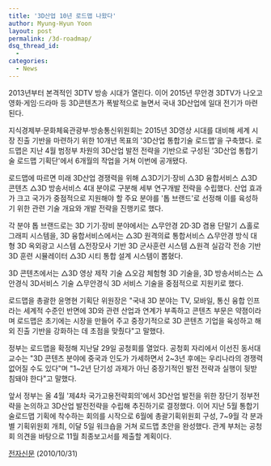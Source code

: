 ```yaml
---
title: '3D산업 10년 로드맵 나왔다'
author: Myung-Hyun Yoon
layout: post
permalink: /3d-roadmap/
dsq_thread_id:
  - 
categories:
  - News
---
```


2013년부터 본격적인 3DTV 방송 시대가 열린다. 
이어 2015년 무안경 3DTV가 나오고 영화·게임·드라마 등 3D콘텐츠가 폭발적으로 늘면서 국내 3D산업에 일대 전기가 마련된다. <!--more-->

지식경제부·문화체육관광부·방송통신위원회는 2015년 3D영상 시대를 대비해 세계 시장 진출 기반을 마련하기 위한 10개년 목표의 '3D산업 통합기술 로드맵'을 구축했다. 
로드맵은 지난 4월 범정부 차원의 3D산업 발전 전략을 기반으로 구성된 '3D산업 통합기술 로드맵 기획단'에서 6개월의 작업을 거쳐 이번에 공개됐다. 

로드맵에 따르면 미래 3D산업 경쟁력을 위해 △3D기기·장비 △3D 융합서비스 △3D 콘텐츠 △3D 방송서비스 4대 분야로 구분해 세부 연구개발 전략을 수립했다. 
산업 효과가 크고 국가가 중점적으로 지원해야 할 주요 분야를 '톱 브랜드'로 선정해 이를 육성하기 위한 관련 기술 개요와 개발 전략을 진행키로 했다. 

각 분야 톱 브랜드로는 3D 기기·장비 분야에서는 △무안경 2D·3D 겸용 단말기 △홀로그래피 시스템을, 3D 융합서비스에서는 △3D 원격의료 통합서비스 
△무안경 방식 대형 3D 옥외광고 시스템 △전장모사 기반 3D 군사훈련 시스템 △원격 실감각 전송 기반 3D 훈련 시뮬레이터 △3D 시티 통합 설계 시스템이 뽑혔다.

3D 콘텐츠에서는 △3D 영상 제작 기술 △오감 체험형 3D 기술을, 3D 방송서비스는 △안경식 3D서비스 기술 △무안경식 3D 서비스 기술을 중점적으로 지원키로 했다. 

로드맵을 총괄한 윤명현 기획단 위원장은 "국내 3D 분야는 TV, 모바일, 통신 융합 인프라는 세계적 수준인 반면에 3D와 관련 산업과 연계가 부족하고 콘텐츠 부문은 약졈이라며 
로드맵은 초기에는 시장을 만들어 주고 중장기적으로 3D 콘텐츠 기업을 육성하고 해외 진출 기반을 강화하는 데 초점을 맞췄다"고 말했다. 

정부는 로드맵을 확정해 지난달 29일 공청회를 열었다. 
공청회 자리에서 이선진 동서대 교수는 "3D 콘텐츠 분야에 중국과 인도가 가세하면서 2~3년 후에는 우리나라의 경쟁력 없어질 수도 있다"며 
"1~2년 단기성 과제가 아닌 중장기적인 발전 전략과 실행이 뒷받침돼야 한다"고 말했다. 

앞서 정부는 올 4월 '제4차 국가고용전략회의'에서 3D산업 발전을 위한 장단기 정부전략을 논의하고 3D산업 발전전략을 수립해 추진하기로 결정했다. 
이어 지난 5월 통합기술로드맵 기획에 착수하는 회의를 시작으로 6월에 총괄기획위원회 구성, 7~9월 각 분과별 기획위원회 개최, 이달 5일 워크숍을 거쳐 로드맵 초안을 완성했다. 
관계 부처는 공청회 의견을 바탕으로 11월 최종보고서를 제출할 계획이다. 

[전자신문][1] (2010/10/31)

[1]: https://www.etnews.com/news/article.html?id=201010290107
